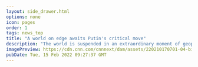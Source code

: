 ```yaml
---
layout: side_drawer.html
options: none
icon: pages
order: 1
tags: news_top
title: "A world on edge awaits Putin's critical move"
description: "The world is suspended in an extraordinary moment of geopolitical limbo, on edge for a possible Russian invasion of Ukraine amid conflicting signals in Moscow, confusion in Kyiv and dire warnings from Washington. "
imagePreview: https://cdn.cnn.com/cnnnext/dam/assets/220210170701-04-biden-putin-split-video-synd-2.jpg
pubDate: Tue, 15 Feb 2022 09:27:37 GMT
---
```

